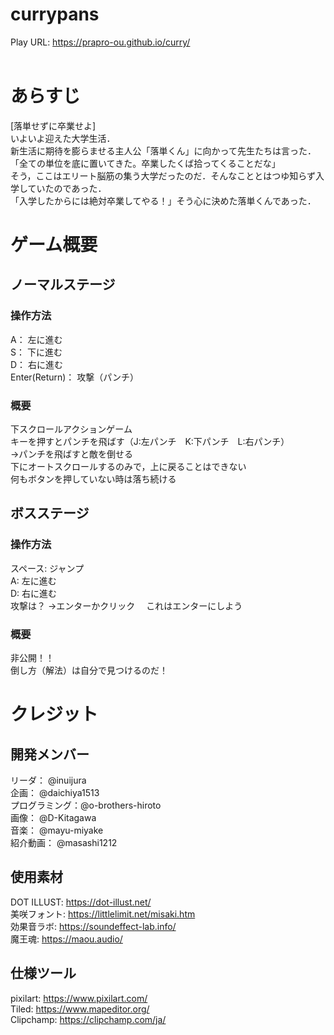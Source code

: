 # currypans
Play URL: https://prapro-ou.github.io/curry/<br>
<br>

# あらすじ
[落単せずに卒業せよ] <br>
いよいよ迎えた大学生活． <br>
新生活に期待を膨らませる主人公「落単くん」に向かって先生たちは言った． <br>
「全ての単位を底に置いてきた。卒業したくば拾ってくることだな」 <br>
そう，ここはエリート脳筋の集う大学だったのだ．そんなこととはつゆ知らず入学していたのであった． <br>
「入学したからには絶対卒業してやる！」そう心に決めた落単くんであった． <br>

# ゲーム概要
## ノーマルステージ
### 操作方法
A：				左に進む<br>
S：				下に進む <br>
D：				右に進む <br>
Enter(Return)：	攻撃（パンチ） <br>

### 概要
下スクロールアクションゲーム<br>
キーを押すとパンチを飛ばす（J:左パンチ　K:下パンチ　L:右パンチ）<br>
→パンチを飛ばすと敵を倒せる<br>
下にオートスクロールするのみで，上に戻ることはできない<br>
何もボタンを押していない時は落ち続ける<br>

## ボスステージ
### 操作方法
スペース:	ジャンプ<br>
A:	 		左に進む<br>
D:	 		右に進む<br>
攻撃は？		->エンターかクリック 　これはエンターにしよう<br>

### 概要
非公開！！<br>
倒し方（解法）は自分で見つけるのだ！<br>

# クレジット
## 開発メンバー
リーダ：       @inuijura<br>
企画：         @daichiya1513<br>
プログラミング：@o-brothers-hiroto<br>
画像：         @D-Kitagawa<br>
音楽：         @mayu-miyake<br>
紹介動画：     @masashi1212<br>

## 使用素材
DOT ILLUST:  https://dot-illust.net/ <br>
美咲フォント: https://littlelimit.net/misaki.htm<br>
効果音ラボ:   https://soundeffect-lab.info/ <br>
魔王魂:      https://maou.audio/ <br>

## 仕様ツール
pixilart:    https://www.pixilart.com/ <br>
Tiled:       https://www.mapeditor.org/ <br>
Clipchamp:   https://clipchamp.com/ja/<br>



